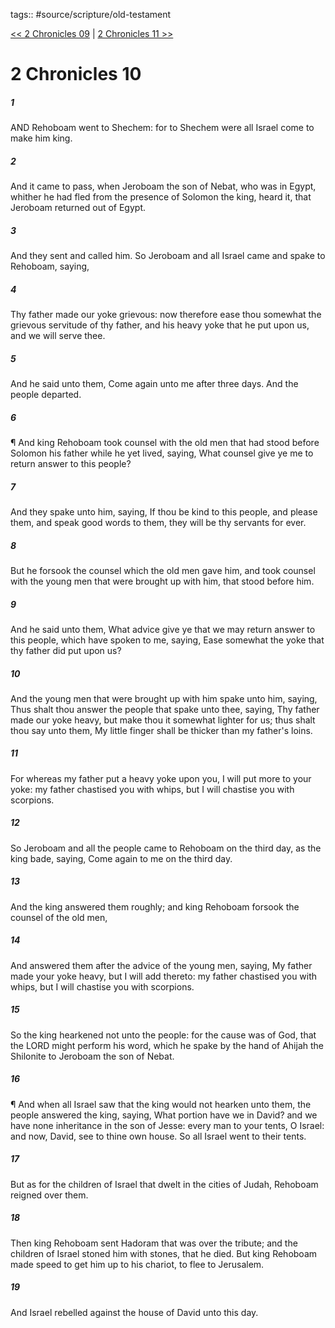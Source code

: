 tags:: #source/scripture/old-testament

[<< 2 Chronicles 09](old-testament/14_2_Chronicles/2_Chronicles_09.md) | [2 Chronicles 11 >>](old-testament/14_2_Chronicles/2_Chronicles_11.md)

# 2 Chronicles 10

##### 1

AND Rehoboam went to Shechem: for to Shechem were all Israel come to make him king.

##### 2

And it came to pass, when Jeroboam the son of Nebat, who was in Egypt, whither he had fled from the presence of Solomon the king, heard it, that Jeroboam returned out of Egypt.

##### 3

And they sent and called him. So Jeroboam and all Israel came and spake to Rehoboam, saying,

##### 4

Thy father made our yoke grievous: now therefore ease thou somewhat the grievous servitude of thy father, and his heavy yoke that he put upon us, and we will serve thee.

##### 5

And he said unto them, Come again unto me after three days. And the people departed.

##### 6

¶ And king Rehoboam took counsel with the old men that had stood before Solomon his father while he yet lived, saying, What counsel give ye me to return answer to this people?

##### 7

And they spake unto him, saying, If thou be kind to this people, and please them, and speak good words to them, they will be thy servants for ever.

##### 8

But he forsook the counsel which the old men gave him, and took counsel with the young men that were brought up with him, that stood before him.

##### 9

And he said unto them, What advice give ye that we may return answer to this people, which have spoken to me, saying, Ease somewhat the yoke that thy father did put upon us?

##### 10

And the young men that were brought up with him spake unto him, saying, Thus shalt thou answer the people that spake unto thee, saying, Thy father made our yoke heavy, but make thou it somewhat lighter for us; thus shalt thou say unto them, My little finger shall be thicker than my father's loins.

##### 11

For whereas my father put a heavy yoke upon you, I will put more to your yoke: my father chastised you with whips, but I will chastise you with scorpions.

##### 12

So Jeroboam and all the people came to Rehoboam on the third day, as the king bade, saying, Come again to me on the third day.

##### 13

And the king answered them roughly; and king Rehoboam forsook the counsel of the old men,

##### 14

And answered them after the advice of the young men, saying, My father made your yoke heavy, but I will add thereto: my father chastised you with whips, but I will chastise you with scorpions.

##### 15

So the king hearkened not unto the people: for the cause was of God, that the LORD might perform his word, which he spake by the hand of Ahijah the Shilonite to Jeroboam the son of Nebat.

##### 16

¶ And when all Israel saw that the king would not hearken unto them, the people answered the king, saying, What portion have we in David? and we have none inheritance in the son of Jesse: every man to your tents, O Israel: and now, David, see to thine own house. So all Israel went to their tents.

##### 17

But as for the children of Israel that dwelt in the cities of Judah, Rehoboam reigned over them.

##### 18

Then king Rehoboam sent Hadoram that was over the tribute; and the children of Israel stoned him with stones, that he died. But king Rehoboam made speed to get him up to his chariot, to flee to Jerusalem.

##### 19

And Israel rebelled against the house of David unto this day.
